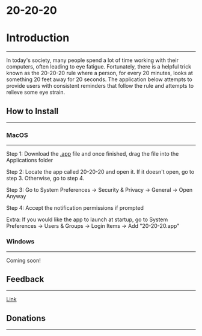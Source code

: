 # 20-20-20

# Introduction
--------------
In today's society, many people spend a lot of time working with their computers, often leading to eye fatigue. Fortunately, there is a helpful trick known as the 20-20-20 rule where a person, for every 20 minutes, looks at something 20 feet away for 20 seconds. The application below attempts to provide users with consistent reminders that follow the rule and attempts to relieve some eye strain.

## How to Install
-----------------
### MacOS
---------
Step 1: Download the [.app](https://github.com/tonyh4156/20-20-20/releases/) file and once finished, drag the file into the Applications folder

Step 2: Locate the app called 20-20-20 and open it. If it doesn't open, go to step 3. Otherwise, go to step 4.

Step 3: Go to System Preferences -> Security & Privacy -> General -> Open Anyway

Step 4: Accept the notification permissions if prompted

Extra: If you would like the app to launch at startup, go to System Preferences -> Users & Groups -> Login Items -> Add "20-20-20.app"

### Windows
-----------
Coming soon!

## Feedback
-----------
[Link](https://forms.gle/QHAoygp3P2bHDZMx5)

## Donations
------------

